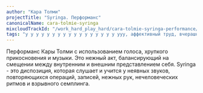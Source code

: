 ```yaml
---
author: "Кара Толми"
projectTitle: "Syringa. Перформанс"
canonicalName: cara-tolmie-syringa
mixcloudTrackId: "/work_hard_play_hard/cara-tolmie-syringa-performance/"
tags: "у у у у у у у у у у у у у у у у у ууу, аффективный труд, вчерашний неотчужденный праздник, практики самих себя, рассеянная коллективность, практика маленьких движений, политический танцпол"
---
```

Перформанс Кары Толми с использованием голоса, хрупкого прикосновения и музыки. Это нежный акт, балансирующий на смещении между внутренним и внешним представлением себя. Syringa - это диспозиция, которая слушает и учится у неявных звуков, повторяющихся операций, записей, нежных рук, нечеловеческих ритмов и взрывного семплинга.
